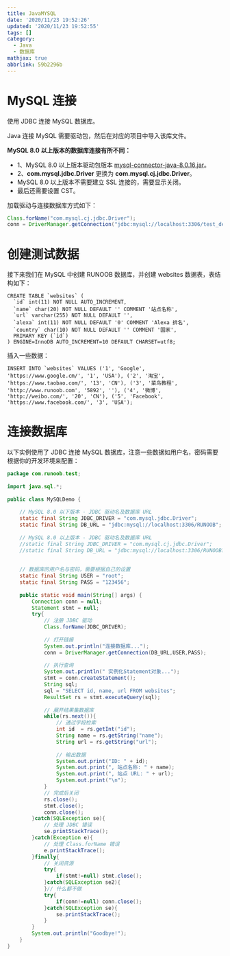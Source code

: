 ```yaml
---
title: JavaMYSQL
date: '2020/11/23 19:52:26'
updated: '2020/11/23 19:52:55'
tags: []
category:
  - Java
  - 数据库
mathjax: true
abbrlink: 59b2296b
---
```

# MySQL 连接
使用 JDBC 连接 MySQL 数据库。
<!--more-->
Java 连接 MySQL 需要驱动包，然后在对应的项目中导入该库文件。

**MySQL 8.0 以上版本的数据库连接有所不同：**

- 1、MySQL 8.0 以上版本驱动包版本 [mysql-connector-java-8.0.16.jar](https://static.runoob.com/download/mysql-connector-java-8.0.16.jar)。
- 2、**com.mysql.jdbc.Driver** 更换为 **com.mysql.cj.jdbc.Driver**。
- MySQL 8.0 以上版本不需要建立 SSL 连接的，需要显示关闭。
- 最后还需要设置 CST。

加载驱动与连接数据库方式如下：

```java
Class.forName("com.mysql.cj.jdbc.Driver");
conn = DriverManager.getConnection("jdbc:mysql://localhost:3306/test_demo?useSSL=false&serverTimezone=UTC","root","password");
```

# 创建测试数据

接下来我们在 MySQL 中创建 RUNOOB 数据库，并创建 websites 数据表，表结构如下：

```mysql
CREATE TABLE `websites` (
  `id` int(11) NOT NULL AUTO_INCREMENT,
  `name` char(20) NOT NULL DEFAULT '' COMMENT '站点名称',
  `url` varchar(255) NOT NULL DEFAULT '',
  `alexa` int(11) NOT NULL DEFAULT '0' COMMENT 'Alexa 排名',
  `country` char(10) NOT NULL DEFAULT '' COMMENT '国家',
  PRIMARY KEY (`id`)
) ENGINE=InnoDB AUTO_INCREMENT=10 DEFAULT CHARSET=utf8;
```

插入一些数据：

```mysql
INSERT INTO `websites` VALUES ('1', 'Google', 'https://www.google.cm/', '1', 'USA'), ('2', '淘宝', 'https://www.taobao.com/', '13', 'CN'), ('3', '菜鸟教程', 'http://www.runoob.com', '5892', ''), ('4', '微博', 'http://weibo.com/', '20', 'CN'), ('5', 'Facebook', 'https://www.facebook.com/', '3', 'USA');
```

# 连接数据库

以下实例使用了 JDBC 连接 MySQL 数据库，注意一些数据如用户名，密码需要根据你的开发环境来配置：

```java
package com.runoob.test;
 
import java.sql.*;
 
public class MySQLDemo {
 
    // MySQL 8.0 以下版本 - JDBC 驱动名及数据库 URL
    static final String JDBC_DRIVER = "com.mysql.jdbc.Driver";  
    static final String DB_URL = "jdbc:mysql://localhost:3306/RUNOOB";
 
    // MySQL 8.0 以上版本 - JDBC 驱动名及数据库 URL
    //static final String JDBC_DRIVER = "com.mysql.cj.jdbc.Driver";  
    //static final String DB_URL = "jdbc:mysql://localhost:3306/RUNOOB?useSSL=false&serverTimezone=UTC";
 
 
    // 数据库的用户名与密码，需要根据自己的设置
    static final String USER = "root";
    static final String PASS = "123456";
 
    public static void main(String[] args) {
        Connection conn = null;
        Statement stmt = null;
        try{
            // 注册 JDBC 驱动
            Class.forName(JDBC_DRIVER);
        
            // 打开链接
            System.out.println("连接数据库...");
            conn = DriverManager.getConnection(DB_URL,USER,PASS);
        
            // 执行查询
            System.out.println(" 实例化Statement对象...");
            stmt = conn.createStatement();
            String sql;
            sql = "SELECT id, name, url FROM websites";
            ResultSet rs = stmt.executeQuery(sql);
        
            // 展开结果集数据库
            while(rs.next()){
                // 通过字段检索
                int id  = rs.getInt("id");
                String name = rs.getString("name");
                String url = rs.getString("url");
    
                // 输出数据
                System.out.print("ID: " + id);
                System.out.print(", 站点名称: " + name);
                System.out.print(", 站点 URL: " + url);
                System.out.print("\n");
            }
            // 完成后关闭
            rs.close();
            stmt.close();
            conn.close();
        }catch(SQLException se){
            // 处理 JDBC 错误
            se.printStackTrace();
        }catch(Exception e){
            // 处理 Class.forName 错误
            e.printStackTrace();
        }finally{
            // 关闭资源
            try{
                if(stmt!=null) stmt.close();
            }catch(SQLException se2){
            }// 什么都不做
            try{
                if(conn!=null) conn.close();
            }catch(SQLException se){
                se.printStackTrace();
            }
        }
        System.out.println("Goodbye!");
    }
}
```


